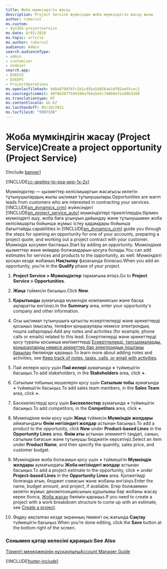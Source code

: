 ```yaml
---
title: Жоба мүмкіндігін жасау
description: Project Service жүйесінде жоба мүмкіндігін жасау жолы
author: ruhercul
ms.custom:
- dyn365-projectservice
ms.date: 8/03/2018
ms.topic: article
ms.author: ruhercul
audience: Admin
search.audienceType:
- admin
- customizer
- enduser
search.app:
- D365CE
- D365PS
- ProjectOperations
ms.openlocfilehash: 9d8a879df6fc1b1c85ba5d856ab1df02ae55cec1
ms.sourcegitcommit: 40f68387f594180af64a5e5c748b6efa188bd300
ms.translationtype: HT
ms.contentlocale: kk-KZ
ms.lasthandoff: 05/10/2021
ms.locfileid: "5997338"
---
```

# <a name="create-a-project-opportunity-project-service"></a><span data-ttu-id="de568-103">Жоба мүмкіндігін жасау (Project Service)</span><span class="sxs-lookup"><span data-stu-id="de568-103">Create a project opportunity (Project Service)</span></span>

[!include [banner](../includes/psa-now-project-operations.md)]

[!INCLUDE[cc-applies-to-psa-app-1x-2x](../includes/cc-applies-to-psa-app-1x-2x.md)]

<span data-ttu-id="de568-104">Мүмкіндіктер — қызметтер келісімшартын жасағысы келетін тұтынушылардың жылы ықтимал тұтынушылары.</span><span class="sxs-lookup"><span data-stu-id="de568-104">Opportunities are warm leads from customers who are interested in contracting your services.</span></span> [!INCLUDE[pn_dynamics_crm](../includes/pn-dynamics-crm.md)] <span data-ttu-id="de568-105">жүйесіндегі [!INCLUDE[pn_project_service_auto](../includes/pn-project-service-auto.md)] мүмкіндіктері тіркелгілердің бірімен мүмкіндікті ашу, жоба баға ұсынуын дайындау және тұтынушымен жоба келісімшарты бойынша жұмыс істеу қадамдары бойынша бағыттайды.</span><span class="sxs-lookup"><span data-stu-id="de568-105">capabilities in [!INCLUDE[pn_dynamics_crm](../includes/pn-dynamics-crm.md)] guide you through the steps for opening an opportunity for one of your accounts, preparing a project quote, and working out a project contract with your customer.</span></span> <span data-ttu-id="de568-106">Мүмкіндік қосумен бастаңыз.</span><span class="sxs-lookup"><span data-stu-id="de568-106">Start by adding an opportunity.</span></span> <span data-ttu-id="de568-107">Мүмкіндікке қызметтер және өнімдер болжамдарын қосуға болады.</span><span class="sxs-lookup"><span data-stu-id="de568-107">You can add estimates for services and products to the opportunity, as well.</span></span> <span data-ttu-id="de568-108">Мүмкіндікті қосқан кезде жобаның **Нақтылау** фазасында боласыз.</span><span class="sxs-lookup"><span data-stu-id="de568-108">When you add an opportunity, you’re in the **Qualify** phase of your project.</span></span>  
  
1.  <span data-ttu-id="de568-109">**Project Service > Мүмкіндіктер** тармағына өтіңіз.</span><span class="sxs-lookup"><span data-stu-id="de568-109">Go to **Project Service > Opportunities**.</span></span>  
  
2.  <span data-ttu-id="de568-110">**Жаңа** түймесін басыңыз.</span><span class="sxs-lookup"><span data-stu-id="de568-110">Click **New**.</span></span>  
  
3.  <span data-ttu-id="de568-111">**Қорытынды** аумағында мүмкіндік компаниясын және басқа ақпаратты енгізіңіз.</span><span class="sxs-lookup"><span data-stu-id="de568-111">In the **Summary** area, enter your opportunity's company and other information.</span></span>  
  
4.  <span data-ttu-id="de568-112">Осы ықтимал тұтынушыға қатысты ескертпелерді және әрекеттерді қосыңыз (мысалы, телефон қоңыраулары немесе электрондық пошта хабарлары).</span><span class="sxs-lookup"><span data-stu-id="de568-112">Add any notes and activities (for example, phone calls or emails) related to this lead.</span></span> <span data-ttu-id="de568-113">Ескертпелерді және әрекеттерді қосу туралы қосымша мәліметтерді [Ескертпелерді, тапсырмаларды, қоңырауларды немесе әрекеттер бар электрондық поштаны бақылау](/dynamics365/customerengagement/on-premises/basics/work-with-activities) бөлімінде қараңыз.</span><span class="sxs-lookup"><span data-stu-id="de568-113">To learn more about adding notes and activities, see [Keep track of notes, tasks, calls, or email with activities](/dynamics365/customerengagement/on-premises/basics/work-with-activities).</span></span>  
  
5.  <span data-ttu-id="de568-114">Пай иелерін қосу үшін **Пай иелері** аумағында **+** түймешігін басыңыз.</span><span class="sxs-lookup"><span data-stu-id="de568-114">To add stakeholders, in the **Stakeholders** area, click **+**.</span></span>  
  
6.  <span data-ttu-id="de568-115">Сатылым тобының мүшелерін қосу үшін **Сатылым тобы** аумағында **+** түймешігін басыңыз.</span><span class="sxs-lookup"><span data-stu-id="de568-115">To add sales team members, in the **Sales Team** area, click **+**.</span></span>  
  
7.  <span data-ttu-id="de568-116">Бәсекелестерді қосу үшін **Бәсекелестер** аумағында **+** түймешігін басыңыз.</span><span class="sxs-lookup"><span data-stu-id="de568-116">To add competitors, in the **Competitors** area, click **+**.</span></span>  
  
8.  <span data-ttu-id="de568-117">Мүмкіндікке өнім қосу үшін **Жаңа** түймесін **Мүмкіндік жолдары** аймағындағы **Өнім негізіндегі жолдар** астынан басыңыз.</span><span class="sxs-lookup"><span data-stu-id="de568-117">To add a product to the opportunity, click **New** under **Product-based Lines** in the **Opportunity Lines** area.</span></span> <span data-ttu-id="de568-118">**Өнім аты** астынан элементті таңдап, санын, сатылым бағасын және тұтынушы бюджетін көрсетіңіз.</span><span class="sxs-lookup"><span data-stu-id="de568-118">Select an item under **Product Name**, and then specify the quantity, sales price, and customer budget.</span></span>  
  
9. <span data-ttu-id="de568-119">Мүмкіндікке жоба болжамын қосу үшін **+** түймешігін **Мүмкіндік жолдары** аумағындағы **Жоба негізіндегі жолдар** астынан басыңыз.</span><span class="sxs-lookup"><span data-stu-id="de568-119">To add a project estimate to the opportunity, click **+** under **Project-based Lines** in the **Opportunity Lines** area.</span></span> <span data-ttu-id="de568-120">Қолжетімді болғанда атын, бюджет сомасын және жобаны енгізіңіз.</span><span class="sxs-lookup"><span data-stu-id="de568-120">Enter the name, budget amount, and project, if available.</span></span> <span data-ttu-id="de568-121">Егер болжаммен келетін жұмыс декомпозициясының құрылымы бар жобаны жасау керек болса,  [Жоба жасау](../psa/create-project.md) бөлімін қараңыз.</span><span class="sxs-lookup"><span data-stu-id="de568-121">If you need to create a project with a work breakdown structure to come up with an estimate, see [Create a project](../psa/create-project.md).</span></span>  
  
10. <span data-ttu-id="de568-122">Өңдеу аяқталған кезде экранның төменгі оң жағында **Сақтау** түймешігін басыңыз.</span><span class="sxs-lookup"><span data-stu-id="de568-122">When you’re done editing, click the **Save** button at the bottom right of the screen.</span></span>  
  
### <a name="see-also"></a><span data-ttu-id="de568-123">Сонымен қатар келесіні қараңыз:</span><span class="sxs-lookup"><span data-stu-id="de568-123">See Also</span></span>  
 [<span data-ttu-id="de568-124">Тіркелгі менеджерінің нұсқаулығы</span><span class="sxs-lookup"><span data-stu-id="de568-124">Account Manager Guide</span></span>](../psa/account-manager-guide.md)


[!INCLUDE[footer-include](../includes/footer-banner.md)]